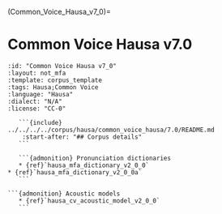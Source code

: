 
(Common_Voice_Hausa_v7_0)=
# Common Voice Hausa v7.0

``````{corpus} Common Voice Hausa v7.0
:id: "Common Voice Hausa v7_0"
:layout: not_mfa
:template: corpus_template
:tags: Hausa;Common Voice
:language: "Hausa"
:dialect: "N/A"
:license: "CC-0"

   ```{include} ../../../../corpus/hausa/common_voice_hausa/7.0/README.md
    :start-after: "## Corpus details"
   ```

   ```{admonition} Pronunciation dictionaries
   * {ref}`hausa_mfa_dictionary_v2_0_0`
* {ref}`hausa_mfa_dictionary_v2_0_0a`
   ```

```{admonition} Acoustic models
   * {ref}`hausa_cv_acoustic_model_v2_0_0`
   ```
``````

